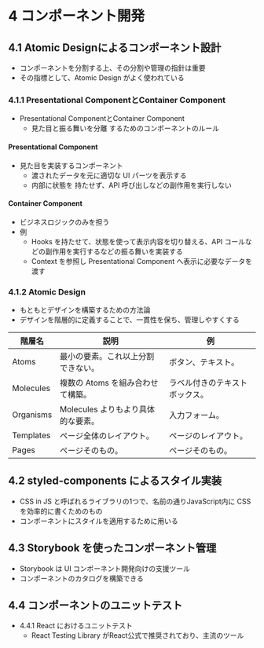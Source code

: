 # 4 コンポーネント開発
## 4.1 Atomic Designによるコンポーネント設計
- コンポーネントを分割する上、その分割や管理の指針は重要
- その指標として、Atomic Design がよく使われている

### 4.1.1 Presentational ComponentとContainer Component
- Presentational ComponentとContainer Component
  - 見た目と振る舞いを分離 するためのコンポーネントのルール

#### Presentational Component
- 見た目を実装するコンポーネント
  - 渡されたデータを元に適切な UI パーツを表示する
  - 内部に状態を 持たせず、API 呼び出しなどの副作用を実行しない

#### Container Component
- ビジネスロジックのみを担う
- 例
  - Hooks を持たせて、状態を使って表示内容を切り替える、API コールなどの副作用を実行するなどの振る舞いを実装する
  - Context を参照し Presentational Component へ表示に必要なデータを渡す

### 4.1.2 Atomic Design
- もともとデザインを構築するための方法論
- デザインを階層的に定義することで、一貫性を保ち、管理しやすくする

| 階層名 | 説明 | 例 |
|---|---|---|
| Atoms | 最小の要素。これ以上分割できない。 | ボタン、テキスト。 |
| Molecules | 複数の Atoms を組み合わせて構築。  | ラベル付きのテキストボックス。 |
| Organisms | Molecules よりもより具体的な要素。  | 入力フォーム。 |
| Templates | ページ全体のレイアウト。 | ページのレイアウト。 |
| Pages | ページそのもの。 | ページそのもの。 |

## 4.2 styled-components によるスタイル実装
- CSS in JS と呼ばれるライブラリの1つで、名前の通りJavaScript内に CSS を効率的に書くためのもの
- コンポーネントにスタイルを適用するために用いる

## 4.3 Storybook を使ったコンポーネント管理
- Storybook は UI コンポーネント開発向けの支援ツール
- コンポーネントのカタログを構築できる

## 4.4 コンポーネントのユニットテスト
- 4.4.1 React におけるユニットテスト
  - React Testing Library がReact公式で推奨されており、主流のツール
